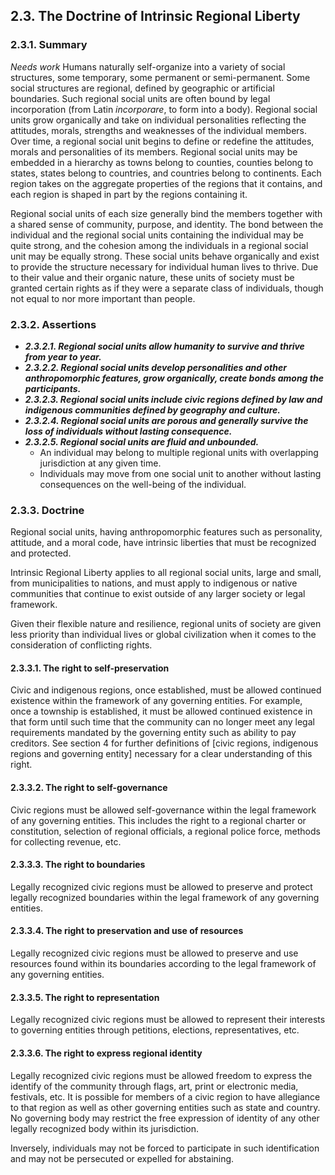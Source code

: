 ## 2.3. The Doctrine of Intrinsic Regional Liberty

### 2.3.1. Summary
*Needs work*
Humans naturally self-organize into a variety of social structures, some temporary, some permanent or semi-permanent.  Some social structures are regional, defined by geographic or artificial boundaries.  Such regional social units are often bound by legal incorporation (from Latin _incorporare_, to form into a body).  Regional social units grow organically and take on individual personalities reflecting the attitudes, morals, strengths and weaknesses of the individual members.  Over time, a regional social unit begins to define or redefine the attitudes, morals and personalities of its members.  Regional social units may be embedded in a hierarchy as towns belong to counties, counties belong to states, states belong to countries, and countries belong to continents.  Each region takes on the aggregate properties of the regions that it contains, and each region is shaped in part by the regions containing it.

Regional social units of each size generally bind the members together with a shared sense of community, purpose, and identity.  The bond between the individual and the regional social units containing the individual may be quite strong, and the cohesion among the individuals in a regional social unit may be equally strong.  These social units behave organically and exist to provide the structure necessary for individual human lives to thrive.  Due to their value and their organic nature, these units of society must be granted certain rights as if they were a separate class of individuals, though not equal to nor more important than people.

### 2.3.2. Assertions
-  *__2.3.2.1. Regional social units allow humanity to survive and thrive from year to year.__*
-  *__2.3.2.2. Regional social units develop personalities and other anthropomorphic features, grow organically, create bonds among the participants.__*
-  *__2.3.2.3. Regional social units include civic regions defined by law and indigenous communities defined by geography and culture.__*
-  *__2.3.2.4. Regional social units are porous and generally survive the loss of individuals without lasting consequence.__*
-  *__2.3.2.5. Regional social units are fluid and unbounded.__*
      -  An individual may belong to multiple regional units with overlapping jurisdiction at any given time.
      -  Individuals may move from one social unit to another without lasting consequences on the well-being of the individual.

### 2.3.3. Doctrine
Regional social units, having anthropomorphic features such as personality, attitude, and a moral code, have intrinsic liberties that must be recognized and protected.

Intrinsic Regional Liberty applies to all regional social units, large and small, from municipalities to nations, and must apply to indigenous or native communities that continue to exist outside of any larger society or legal framework.

Given their flexible nature and resilience, regional units of society are given less priority than individual lives or global civilization when it comes to the consideration of conflicting rights.

#### 2.3.3.1. The right to self-preservation
Civic and indigenous regions, once established, must be allowed continued existence within the framework of any governing entities.  For example, once a township is established, it must be allowed continued existence in that form until such time that the community can no longer meet any legal requirements mandated by the governing entity such as ability to pay creditors.  See section 4 for further definitions of [civic regions, indigenous regions and governing entity] necessary for a clear understanding of this right.

#### 2.3.3.2. The right to self-governance
Civic regions must be allowed self-governance within the legal framework of any governing entities.  This includes the right to a regional charter or constitution, selection of regional officials, a regional police force, methods for collecting revenue, etc.

#### 2.3.3.3. The right to boundaries
Legally recognized civic regions must be allowed to preserve and protect legally recognized boundaries within the legal framework of any governing entities.

#### 2.3.3.4. The right to preservation and use of resources
Legally recognized civic regions must be allowed to preserve and use resources found within its boundaries according to the legal framework of any governing entities.

#### 2.3.3.5. The right to representation
Legally recognized civic regions must be allowed to represent their interests to governing entities through petitions, elections, representatives, etc.

#### 2.3.3.6. The right to express regional identity
Legally recognized civic regions must be allowed freedom to express the identify of the community through flags, art, print or electronic media, festivals, etc.  It is possible for members of a civic region to have allegiance to that region as well as other governing entities such as state and country.  No governing body may restrict the free expression of identity of any other legally recognized body within its jurisdiction.

Inversely, individuals may not be forced to participate in such identification and may not be persecuted or expelled for abstaining.
